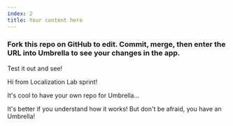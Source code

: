 ```yaml
---
index: 2
title: Your content here
---
```


### Fork this repo on GitHub to edit. Commit, merge, then enter the URL into Umbrella to see your changes in the app.  

Test it out and see! 

Hi from Localization Lab sprint! 

It's cool to have your own repo for Umbrella...

It's better if you understand how it works! But don't be afraid, you have an Umbrella! 
